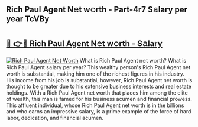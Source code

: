## Rich Paul Agent N𝚎t w𝚘rth - Part-4r7 S𝚊lary per year TcVBy

# <h2><a href="http://gc1fc5z.nevu.top/?p=Rich+Paul+Agent">🔗 👉🔴 Rich Paul Agent N𝚎t w𝚘rth - S𝚊lary</a></h2>

[![Rich Paul Agent N𝚎t W𝚘rth](https://i.imgur.com/Oavwk0R.jpeg)](http://gc1fc5z.nevu.top/?p=Rich+Paul+Agent)
What is Rich Paul Agent n𝚎t w𝚘rth? What is Rich Paul Agent s𝚊lary per year?
This wealthy person's Rich Paul Agent net worth is substantial, making him one of the richest figures in his industry. His income from his job is substantial, however, Rich Paul Agent net worth is thought to be greater due to his extensive business interests and real estate holdings. With a Rich Paul Agent net worth that places him among the elite of wealth, this man is famed for his business acumen and financial prowess. This affluent individual, whose Rich Paul Agent net worth is in the billions and who earns an impressive salary, is a prime example of the force of hard labor, dedication, and financial acumen.

